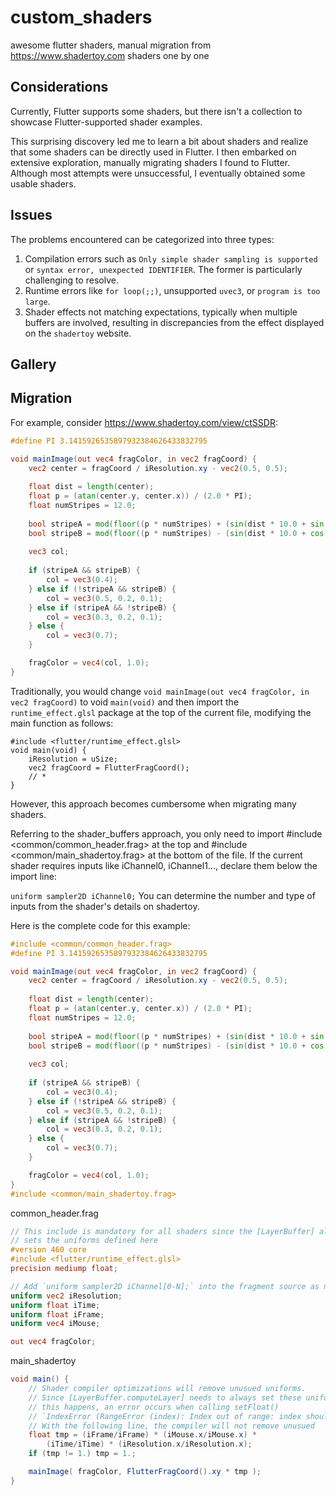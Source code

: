 # custom_shaders

awesome flutter shaders, manual migration from https://www.shadertoy.com shaders one by one

## Considerations
Currently, Flutter supports some shaders, but there isn't a collection to showcase Flutter-supported shader examples.

This surprising discovery led me to learn a bit about shaders and realize that some shaders can be directly used in Flutter. I then embarked on extensive exploration, manually migrating shaders I found to Flutter. Although most attempts were unsuccessful, I eventually obtained some usable shaders.

## Issues
The problems encountered can be categorized into three types:
1. Compilation errors such as `Only simple shader sampling is supported` or `syntax error, unexpected IDENTIFIER`. The former is particularly challenging to resolve.
2. Runtime errors like `for loop(;;)`, unsupported `uvec3`, or `program is too large`.
3. Shader effects not matching expectations, typically when multiple buffers are involved, resulting in discrepancies from the effect displayed on the `shadertoy` website.

## Gallery

## Migration
For example, consider https://www.shadertoy.com/view/ctSSDR:

```glsl
#define PI 3.1415926535897932384626433832795

void mainImage(out vec4 fragColor, in vec2 fragCoord) {
    vec2 center = fragCoord / iResolution.xy - vec2(0.5, 0.5);
    
    float dist = length(center);
    float p = (atan(center.y, center.x)) / (2.0 * PI);
    float numStripes = 12.0;
        
    bool stripeA = mod(floor((p * numStripes) + (sin(dist * 10.0 + sin(iTime)))), 2.0) == 1.0;
    bool stripeB = mod(floor((p * numStripes) - (sin(dist * 10.0 + cos(iTime)))), 2.0) == 1.0;
    
    vec3 col;
    
    if (stripeA && stripeB) {
        col = vec3(0.4);
    } else if (!stripeA && stripeB) {
        col = vec3(0.5, 0.2, 0.1);
    } else if (stripeA && !stripeB) {
        col = vec3(0.3, 0.2, 0.1);
    } else {
        col = vec3(0.7);
    }

    fragColor = vec4(col, 1.0);
}
```
Traditionally, you would change `void mainImage(out vec4 fragColor, in vec2 fragCoord)` to void `main(void)` and then import the `runtime_effect.glsl` package at the top of the current file, modifying the main function as follows:
```
#include <flutter/runtime_effect.glsl>
void main(void) {
    iResolution = uSize;
    vec2 fragCoord = FlutterFragCoord();
    // *
}
```
However, this approach becomes cumbersome when migrating many shaders.

Referring to the shader_buffers approach, you only need to import #include <common/common_header.frag> at the top and #include <common/main_shadertoy.frag> at the bottom of the file. If the current shader requires inputs like iChannel0, iChannel1..., declare them below the import line:

```uniform sampler2D iChannel0;```
You can determine the number and type of inputs from the shader's details on shadertoy.

Here is the complete code for this example:
```glsl
#include <common/common_header.frag>
#define PI 3.1415926535897932384626433832795

void mainImage(out vec4 fragColor, in vec2 fragCoord) {
    vec2 center = fragCoord / iResolution.xy - vec2(0.5, 0.5);
    
    float dist = length(center);
    float p = (atan(center.y, center.x)) / (2.0 * PI);
    float numStripes = 12.0;
        
    bool stripeA = mod(floor((p * numStripes) + (sin(dist * 10.0 + sin(iTime)))), 2.0) == 1.0;
    bool stripeB = mod(floor((p * numStripes) - (sin(dist * 10.0 + cos(iTime)))), 2.0) == 1.0;
    
    vec3 col;
    
    if (stripeA && stripeB) {
        col = vec3(0.4);
    } else if (!stripeA && stripeB) {
        col = vec3(0.5, 0.2, 0.1);
    } else if (stripeA && !stripeB) {
        col = vec3(0.3, 0.2, 0.1);
    } else {
        col = vec3(0.7);
    }

    fragColor = vec4(col, 1.0);
}
#include <common/main_shadertoy.frag>
```
common_header.frag
```glsl
// This include is mandatory for all shaders since the [LayerBuffer] always
// sets the uniforms defined here
#version 460 core
#include <flutter/runtime_effect.glsl>
precision mediump float;

// Add `uniform sampler2D iChannel[0-N];` into the fragment source as needed
uniform vec2 iResolution;
uniform float iTime;
uniform float iFrame;
uniform vec4 iMouse;

out vec4 fragColor;
```
main_shadertoy
```glsl
void main() {
    // Shader compiler optimizations will remove unusued uniforms.
    // Since [LayerBuffer.computeLayer] needs to always set these uniforms, when 
    // this happens, an error occurs when calling setFloat()
    // `IndexError (RangeError (index): Index out of range: index should be less than 3: 3)`
    // With the following line, the compiler will not remove unusued
    float tmp = (iFrame/iFrame) * (iMouse.x/iMouse.x) * 
        (iTime/iTime) * (iResolution.x/iResolution.x);
    if (tmp != 1.) tmp = 1.;

    mainImage( fragColor, FlutterFragCoord().xy * tmp );
}
```
